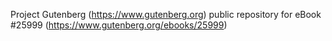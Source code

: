 Project Gutenberg (https://www.gutenberg.org) public repository for eBook #25999 (https://www.gutenberg.org/ebooks/25999)
